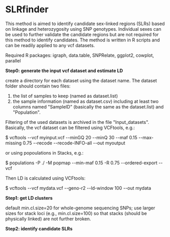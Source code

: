 # SLRfinder

This method is aimed to identify candidate sex-linked regions (SLRs) based on linkage and heterozygosity using SNP genotypes. Individual sexes can be used to further validate the candidate regions but are not required for this method to identify candidates. The method is written in R scripts and can be readily applied to any vcf datasets.  

Required R packages: igraph, data.table, SNPRelate, ggplot2, cowplot, parallel

**Step0: generate the input vcf dataset and estimate LD**

create a directory for each dataset using the dataset name. The dataset folder should contain two files: 
1. the list of samples to keep (named as dataset.list)
2. the sample information (named as dataset.csv) including at least two columns named "SampleID" (basically the same as the dataset.list) and "Population".

Filtering of the used datasets is archived in the file "Input_datasets". Basically, the vcf dataset can be filtered using VCFtools, e.g.:

$ vcftools --vcf myinput.vcf --minGQ 20 --minQ 30 --maf 0.15 --max-missing 0.75 --recode --recode-INFO-all --out myoutput


or using popoulations in Stacks, e.g.:

$ populations -P ./ -M popmap --min-maf 0.15 -R 0.75 --ordered-export --vcf


Then LD is calculated using VCFtools:

$ vcftools --vcf mydata.vcf --geno-r2 --ld-window 100 --out mydata


**Step1: get LD clusters**


default min.cl.size=20 for whole-genome sequencing SNPs; use larger sizes for stack loci (e.g., min.cl.size=100) so that stacks (should be physically linked) are not further broken.

**Step2: identify candidate SLRs**






